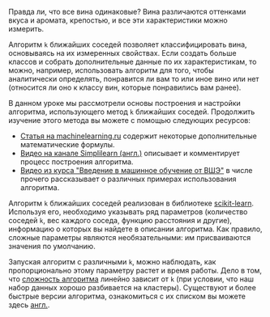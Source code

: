 Правда ли, что все вина одинаковые? Вина различаются оттенками вкуса и аромата, крепостью, и все эти характеристики можно измерить.

Алгоритм `k` ближайших соседей позволяет классифицировать вина, основываясь на их измеренных свойствах. Если создать больше классов и собрать дополнительные данные по их характеристикам, то можно, например, использовать алгоритм для того, чтобы аналитически определять, понравится ли вам то или иное вино или нет (относится ли оно к классу вин, которые понравились вам ранее).

В данном уроке мы рассмотрели основы построения и настройки алгоритма, использующего метод `k` ближайших соседей. Продолжить изучение этого метода вы можете с помощью следующих ресурсов:
- [Статья на machinelearning.ru](http://www.machinelearning.ru/wiki/index.php?title=%D0%9C%D0%B5%D1%82%D0%BE%D0%B4_%D0%B1%D0%BB%D0%B8%D0%B6%D0%B0%D0%B9%D1%88%D0%B8%D1%85_%D1%81%D0%BE%D1%81%D0%B5%D0%B4%D0%B5%D0%B9) содержит некоторые дополнительные математические формулы.
- [Видео на канале Simplilearn (англ.)](https://www.youtube.com/watch?v=4HKqjENq9OU) описывает и комментирует процесс построения алгоритма.
- [Видео из курса "Введение в машинное обучение от ВШЭ"](https://www.coursera.org/lecture/vvedenie-mashinnoe-obuchenie/mietod-blizhaishikh-sosiediei-jCkvu) в числе прочего рассказывает о различных примерах использования алгоритма.

Алгоритм `k` ближайших соседей реализован в библиотеке [scikit-learn](sklearn.neighbors.KNeighborsClassifier). Используя его, необходимо указывать ряд параметров (количество соседей `k`, вес каждого соседа, функцию расстояния и другие), информацию о которых вы найдете в описании алгоритма. Как правило, сложные параметры являются необязательными: им присваиваются значения по умолчанию.

Запуская алгоритм с различными `k`, можно наблюдать, как пропорционально этому параметру растет и время работы. Дело в том, что [сложность алгоритма](https://ru.wikipedia.org/wiki/%D0%92%D1%80%D0%B5%D0%BC%D0%B5%D0%BD%D0%BD%D0%B0%D1%8F_%D1%81%D0%BB%D0%BE%D0%B6%D0%BD%D0%BE%D1%81%D1%82%D1%8C_%D0%B0%D0%BB%D0%B3%D0%BE%D1%80%D0%B8%D1%82%D0%BC%D0%B0) линейно зависит от `k` (при условии, что наш  набор данных хорошо разбивается на кластеры). Существуют и более быстрые версии алгоритма, ознакомиться с их списком вы можете здесь [англ.](https://en.wikipedia.org/wiki/K-means_clustering#Variations).
